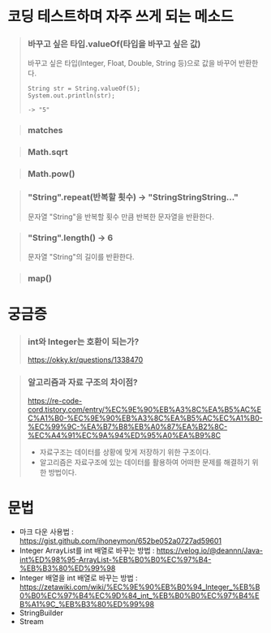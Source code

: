 # 코딩 테스트하며 자주 쓰게 되는 메소드

> ### 바꾸고 싶은 타입.valueOf(타입을 바꾸고 싶은 값)
>  바꾸고 싶은 타입(Integer, Float, Double, String 등)으로 값을 바꾸어 반환한다.
> ```
> String str = String.valueOf(5);
> System.out.println(str);
> 
> -> "5"
> ```

> ### matches

> ### Math.sqrt

> ### Math.pow()

> ### "String".repeat(반복할 횟수) -> "StringStringString..."
>   문자열 "String"을 반복할 횟수 만큼 반복한 문자열을 반환한다.

> ### "String".length() -> 6
>   문자열 "String"의 길이를 반환한다.

> ### map()


# 궁금증

> ### int와 Integer는 호환이 되는가?
> https://okky.kr/questions/1338470

> ### 알고리즘과 자료 구조의 차이점?
> https://re-code-cord.tistory.com/entry/%EC%9E%90%EB%A3%8C%EA%B5%AC%EC%A1%B0-%EC%9E%90%EB%A3%8C%EA%B5%AC%EC%A1%B0-%EC%99%9C-%EA%B7%B8%EB%A0%87%EA%B2%8C-%EC%A4%91%EC%9A%94%ED%95%A0%EA%B9%8C
>   - 자료구조는 데이터를 상황에 맞게 저장하기 위한 구조이다.  
>   - 알고리즘은 자료구조에 있는 데이터를 활용하여 어떠한 문제를 해결하기 위한 방법이다.

# 문법

- 마크 다운 사용법 : https://gist.github.com/ihoneymon/652be052a0727ad59601
- Integer ArrayList를 int 배열로 바꾸는 방법 : https://velog.io/@deannn/Java-int%ED%98%95-ArrayList-%EB%B0%B0%EC%97%B4-%EB%B3%80%ED%99%98
- Integer 배열을 int 배열로 바꾸는 방법 : https://zetawiki.com/wiki/%EC%9E%90%EB%B0%94_Integer_%EB%B0%B0%EC%97%B4%EC%9D%84_int_%EB%B0%B0%EC%97%B4%EB%A1%9C_%EB%B3%80%ED%99%98
- StringBuilder
- Stream
